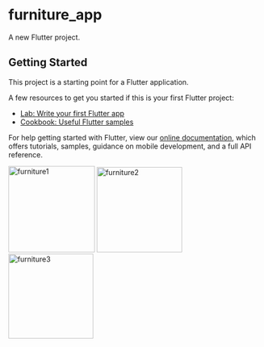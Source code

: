 # furniture_app

A new Flutter project.

## Getting Started

This project is a starting point for a Flutter application.

A few resources to get you started if this is your first Flutter project:

- [Lab: Write your first Flutter app](https://flutter.dev/docs/get-started/codelab)
- [Cookbook: Useful Flutter samples](https://flutter.dev/docs/cookbook)

For help getting started with Flutter, view our
[online documentation](https://flutter.dev/docs), which offers tutorials,
samples, guidance on mobile development, and a full API reference.


<img width="171" alt="furniture1" src="https://user-images.githubusercontent.com/82820110/130339171-43b4f5bc-4928-4c47-bb5d-41c6e28743b2.png">
<img width="169" alt="furniture2" src="https://user-images.githubusercontent.com/82820110/130339176-8616e209-24c1-41ba-9b12-5e5c976973b6.png">
<img width="168" alt="furniture3" src="https://user-images.githubusercontent.com/82820110/130339180-e4f10274-fdb8-460a-bf96-1c197f1de51b.png">

